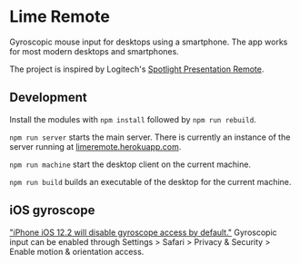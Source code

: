 # Lime Remote

Gyroscopic mouse input for desktops using a smartphone. The app works for most modern desktops and smartphones.

The project is inspired by Logitech's [Spotlight Presentation Remote](https://www.logitech.com/en-us/product/spotlight-presentation-remote).

## Development

Install the modules with `npm install` followed by `npm run rebuild`.

`npm run server` starts the main server. There is currently an instance of the server running at [limeremote.herokuapp.com](http://limeremote.herokuapp.com/).

`npm run machine` start the desktop client on the current machine.

`npm run build` builds an executable of the desktop for the current machine.

## iOS gyroscope

["iPhone iOS 12.2 will disable gyroscope access by default."](https://discourse.threejs.org/t/iphone-ios-12-2-will-disable-gyroscope-access-by-default/6579)
Gyroscopic input can be enabled through Settings > Safari > Privacy & Security > Enable motion & orientation access.
